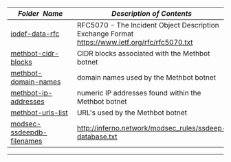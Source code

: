 |&nbsp;&nbsp;&nbsp;&nbsp;_Folder&nbsp;&nbsp;Name_&nbsp;&nbsp;&nbsp;&nbsp;| _Description of Contents_
|:----------------|--------------------------------------------------------------------------------------------------------------------------------------------------------
| [iodef-data-rfc](iodef-data-rfc) |  RFC5070 - The Incident Object Description Exchange Format <https://www.ietf.org/rfc/rfc5070.txt> 
| [methbot-cidr-blocks](methbot-cidr-blocks) |  CIDR blocks associated with the Methbot botnet 
| [methbot-domain-names](methbot-domain-names) |  domain names used by the Methbot botnet 
| [methbot-ip-addresses](methbot-ip-addresses) |  numeric IP addresses found within the Methbot botnet 
| [methbot-urls-list](methbot-urls-list) |  URL's used by the Methbot botnet 
| [modsec-ssdeepdb-filenames](modsec-ssdeepdb-filenames) |  <http://inferno.network/modsec_rules/ssdeep-database.txt> 

* * *

